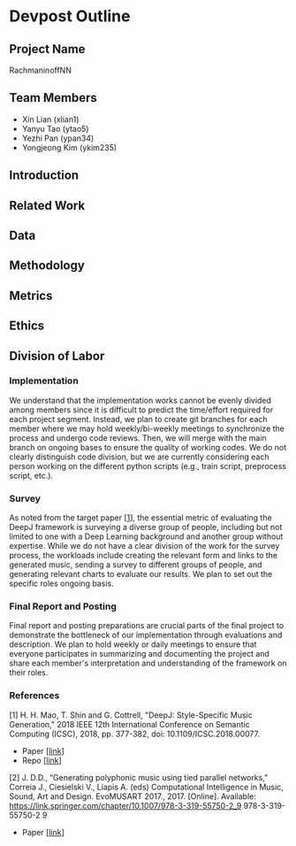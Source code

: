 # Devpost Outline

## Project Name
RachmaninoffNN

## Team Members
* Xin Lian (xlian1)
* Yanyu Tao (ytao5)
* Yezhi Pan (ypan34)
* Yongjeong Kim (ykim235)

## Introduction

## Related Work

## Data

## Methodology

## Metrics

## Ethics

## Division of Labor

### Implementation
We understand that the implementation works cannot be evenly divided among members since it is difficult to predict the time/effort required for each project segment. Instead, we plan to create git branches for each member where we may hold weekly/bi-weekly meetings to synchronize the process and undergo code reviews. Then, we will merge with the main branch on ongoing bases to ensure the quality of working codes. We do not clearly distinguish code division, but we are currently considering each person working on the different python scripts (e.g., train script, preprocess script, etc.).

### Survey
As noted from the target paper [[1][target]], the essential metric of evaluating the DeepJ framework is surveying a diverse group of people, including but not limited to one with a Deep Learning background and another group without expertise. While we do not have a clear division of the work for the survey process, the workloads include creating the relevant form and links to the generated music, sending a survey to different groups of people, and generating relevant charts to evaluate our results. We plan to set out the specific roles ongoing basis.

### Final Report and Posting
Final report and posting preparations are crucial parts of the final project to demonstrate the bottleneck of our implementation through evaluations and description. We plan to hold weekly or daily meetings to ensure that everyone participates in summarizing and documenting the project and share each member's interpretation and understanding of the framework on their roles.
### References
[1] H. H. Mao, T. Shin and G. Cottrell, "DeepJ: Style-Specific Music Generation," 2018 IEEE 12th International Conference on Semantic Computing (ICSC), 2018, pp. 377-382, doi: 10.1109/ICSC.2018.00077.  
* Paper [[link][target]]  
* Repo [[link][target_code]]  

[2] J. D.D., “Generating polyphonic music using tied parallel networks,” Correia J., Ciesielski V., Liapis A. (eds) Computational Intelligence in Music, Sound, Art and Design. EvoMUSART 2017., 2017. [Online]. Available: https://link.springer.com/chapter/10.1007/978-3-319-55750-2_9 978-3-319-55750-2 9  
* Paper [[link][related_work_1]]  



[target]: https://ieeexplore.ieee.org/document/8334500
[target_code]: https://github.com/calclavia/DeepJ
[related_work_1]: https://link.springer.com/chapter/10.1007/978-3-319-55750-2_9
